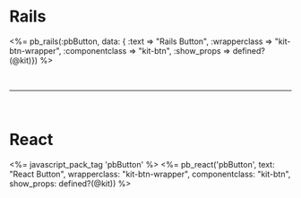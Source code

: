 # Rails
<%= pb_rails(:pbButton, data: { :text => "Rails Button", :wrapperclass => "kit-btn-wrapper", :componentclass => "kit-btn", :show_props => defined?(@kit)}) %>

<br/><hr/><br/>

# React
<%= javascript_pack_tag 'pbButton' %>
<%= pb_react('pbButton', text: "React Button", wrapperclass: "kit-btn-wrapper", componentclass: "kit-btn", show_props: defined?(@kit)) %>
